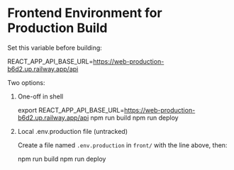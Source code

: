 # Frontend Environment for Production Build

Set this variable before building:

REACT_APP_API_BASE_URL=https://web-production-b6d2.up.railway.app/api

Two options:
1) One-off in shell
   
   export REACT_APP_API_BASE_URL=https://web-production-b6d2.up.railway.app/api
   npm run build
   npm run deploy

2) Local .env.production file (untracked)
   
   Create a file named `.env.production` in `front/` with the line above, then:
   
   npm run build
   npm run deploy
